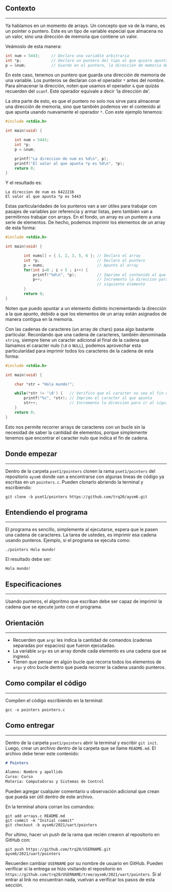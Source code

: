 ## Contexto
---
Ya hablamos en un momento de arrays. Un concepto que va de la mano, es un pointer o puntero. Este es un tipo de variable especial que almacena no un valor, sino una dirección de memoria que contiene un valor.

Veámoslo de esta manera:

```c
int num = 5443;     // Declaro una variable arbitraria
int *p;             // Declaro un puntero del tipo al que quiero apuntar
p = &num;           // Guardo en el puntero, la dirección de memoria de la variable
```

En este caso, tenemos un puntero que guarda una dirección de memoria de una variable. Los punteros se declaran con el operador `*` antes del nombre. Para almacenar la dirección, noten que usamos el operador `&` que quizás recuerden del `scanf`. Este operador equivale a decir 'la dirección de'.

La otra parte de esto, es que el puntero no solo nos sirve para almacenar una dirección de memoria, sino que también podemos ver el contenido al que apunta usando nuevamente el operador `*`. Con este ejemplo tenemos:

```c
#include <stdio.h>

int main(void) {

    int num = 5443;
    int *p;
    p = &num;

    printf("La direccion de num es %d\n", p);
    printf("El valor al que apunta *p es %d\n", *p);
    return 0;
}
```

Y el resultado es:

```
La direccion de num es 6422216
El valor al que apunta *p es 5443
```

Estas particularidades de los punteros van a ser útiles para trabajar con pasajes de variables por referencia y armar listas, pero también van a permitirnos trabajar con arrays. En el fondo, un array es un puntero a una serie de elementos. De hecho, podemos imprimir los elementos de un array de esta forma:

```c
#include <stdio.h>

int main(void) {

        int nums[] = { 1, 2, 3, 5, 6 }; // Declaro el array
        int *p;                         // Declaro el puntero
        p = nums;                       // Apunto al array
        for(int i=0 ; i < 5 ; i++) {    
            printf("%d\n", *p);         // Imprimo el contenido al que apunta *p
            p++;                        // Incremento la direccion para apuntar al  
                                        // siguiente elemento
        }
        return 0;
}
```

Noten que puedo apuntar a un elemento distinto incrementando la dirección a la que apunto, debido a que los elementos de un array están asignados de manera contigua en la memoria.

Con las cadenas de caracteres (un array de chars) pasa algo bastante particular. Recordando que una cadena de caracteres, también denominada `string`, siempre tiene un caracter adicional al final de la cadena que llamamos el caracter nulo (`\0` o `NULL`), podemos aprovechar esta particularidad para imprimir todos los caracteres de la cadena de esta forma:

```c
#include <stdio.h> 

int main(void) {

    char *str = "Hola mundo!";

    while(*str != '\0') {   // Verifico que el caracter no sea el fin de cadena
        printf("%c", *str); // Imprimo el caracter al que apunta
        str++;              // Incremento la direccion para ir al siguiente
    }
    return 0;
}
```

Esto nos permite recorrer arrays de caracteres con un bucle sin la necesidad de saber la cantidad de elementos, porque simplemente tenemos que encontrar el caracter nulo que indica el fin de cadena.

## Donde empezar
---
Dentro de la carpeta `pset1/pointers` clonen la rama `pset1/pointers` del repositorio `aysm6` donde van a encontrarse con algunas lineas de código ya escritas en un `pointers.c`. Pueden clonarlo abriendo la terminal y escribiendo:

```
git clone -b pset1/pointers https://github.com/trq20/aysm6.git
```

## Entendiendo el programa
---
El programa es sencillo, simplemente al ejecutarse, espera que le pasen una cadena de caracteres. La tarea de ustedes, es imprimir esa cadena usando punteros. Ejemplo, si el programa se ejecuta como:

```
./pointers Hola mundo!
```

El resultado debe ser:

```
Hola mundo!
```

## Especificaciones
---
Usando punteros, el algoritmo que escriban debe ser capaz de imprimir la cadena que se ejecute junto con el programa.

## Orientación
---
- Recuerden que `argc` les indica la cantidad de comandos (cadenas separadas por espacios) que fueron ejecutadas.
- La variable `argv` es un array donde cada elemento es una cadena que se ingresó.
- Tienen que pensar en algún bucle que recorra todos los elementos de `argv` y otro bucle dentro que pueda recorrer la cadena usando punteros.

## Como compilar el código
---
Compilen el código escribiendo en la terminal:

```
gcc -o pointers pointers.c
```

## Como entregar
---
Dentro de la carpeta `pset1/pointers` abrir la terminal y escribir `git init`. Luego, crear un archivo dentro de la carpeta que se llame `README.md`. El archivo debe tener este contenido:

```markdown
# Pointers

Alumno: Nombre y apellido
Curso: Curso
Materia: Computadoras y Sistemas de Control
```

Pueden agregar cualquier comentario u observación adicional que crean que pueda ser útil dentro de este archivo.

En la terminal ahora corran los comandos:

```
git add arrays.c README.md
git commit -m "Initial commit"
git checkout -b aysm6/2021/uart/pointers
```

Por ultimo, hacer un push de la rama que recién crearon al repositorio en GitHub con:

```
git push https://github.com/trq20/USERNAME.git aysm6/2021/uart/pointers
```

Recuerden cambiar `USERNAME` por su nombre de usuario en GitHub. Pueden verificar si la entrega se hizo visitando el repositorio en `https://github.com/trq20/USERNAME/tree/aysm6/2021/uart/pointers`. Si al entrar al link no encuentran nada, vuelvan a verificar los pasos de esta sección.

